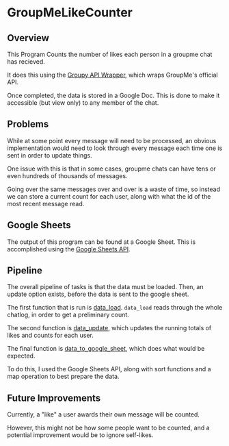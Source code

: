 # GroupMeLikeCounter

Overview
---

This Program Counts the number of likes each person in a groupme chat has recieved. 

It does this using the [Groupy API Wrapper](https://pypi.org/project/GroupyAPI/), which wraps GroupMe's official API. 

Once completed, the data is stored in a Google Doc. This is done to make it accessible (but view only) to any member of the chat. 

Problems
---

While at some point every message will need to be processed, an obvious implementation would need to look through every message each time one is sent in order to update things. 

One issue with this is that in some cases, groupme chats can have tens or even hundreds of thousands of messages. 

Going over the same messages over and over is a waste of time, so instead we can store a current count for each user, along with what the id of the most recent message read.

Google Sheets
---

The output of this program can be found at a Google Sheet. This is accomplished using the [Google Sheets API](https://developers.google.com/sheets/api).

Pipeline
---

The overall pipeline of tasks is that the data must be loaded. Then, an update option exists, before the data is sent to the google sheet.

The first function that is run is [data_load](https://github.com/ethan-schaffer/GroupMeLikeCounter/blob/main/data_load.py).  `data_load` reads through the whole chatlog, in order to get a preliminary count. 

The second function is [data_update](https://github.com/ethan-schaffer/GroupMeLikeCounter/blob/main/data_update.py), which updates the running totals of likes and counts for each user. 

The final function is [data_to_google_sheet](https://github.com/ethan-schaffer/GroupMeLikeCounter/blob/main/data_to_google_sheet.py), which does what would be expected. 

To do this, I used the Google Sheets API, along with sort functions and a map operation to best prepare the data.

Future Improvements
---

Currently, a "like" a user awards their own message will be counted. 

However, this might not be how some people want to be counted, and a potential improvement would be to ignore self-likes. 
